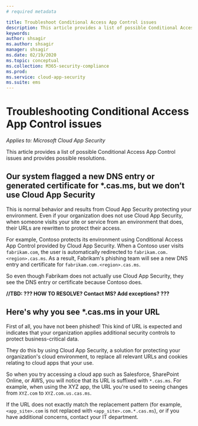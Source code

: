 ```yaml
---
# required metadata

title: Troubleshoot Conditional Access App Control issues
description: This article provides a list of possible Conditional Access App Control issues and provides possible resolutions.
keywords:
author: shsagir
ms.author: shsagir
manager: shsagir
ms.date: 02/19/2020
ms.topic: conceptual
ms.collection: M365-security-compliance
ms.prod:
ms.service: cloud-app-security
ms.suite: ems
---
```

# Troubleshooting Conditional Access App Control issues

*Applies to: Microsoft Cloud App Security*

This article provides a list of possible Conditional Access App Control issues and provides possible resolutions.

## Our system flagged a new DNS entry or generated certificate for *.cas.ms, but we don’t use Cloud App Security

This is normal behavior and results from Cloud App Security protecting your environment. Even if your organization does not use Cloud App Security, when someone visits your site or service from an environment that does, their URLs are rewritten to protect their access.

For example, Contoso protects its environment using Conditional Access App Control provided by Cloud App Security. When a Contoso user visits `fabrikam.com`, the user is automatically redirected to `fabrikam.com.<region>.cas.ms`. As a result, Fabrikam's phishing team will see a new DNS entry and certificate for `fabrikam.com.<region>.cas.ms`.

So even though Fabrikam does not actually use Cloud App Security, they see the DNS entry or certificate because Contoso does.

**//TBD: ??? HOW TO RESOLVE? Contact MS? Add exceptions? ???**

## Here's why you see *.cas.ms in your URL

First of all, you have not been phished! This kind of URL is expected and indicates that your organization applies additional security controls to protect business-critical data.

They do this by using Cloud App Security, a solution for protecting your organization's cloud environment, to replace all relevant URLs and cookies relating to cloud apps that your use.

So when you try accessing a cloud app such as Salesforce, SharePoint Online, or AWS, you will notice that its URL is suffixed with `*.cas.ms`. For example, when using the XYZ app, the URL you're used to seeing changes from `XYZ.com` to `XYZ.com.us.cas.ms`.

If the URL does not exactly match the replacement pattern (for example, `<app_site>.com` is not replaced with `<app_site>.com.*.cas.ms`), or if you have additional concerns, contact your IT department.
